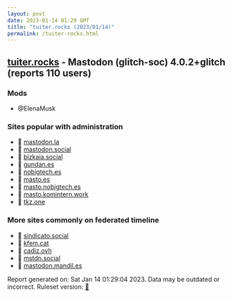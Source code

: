 ```yaml
---
layout: post
date: 2023-01-14 01:29 GMT
title: "tuiter.rocks (2023/01/14)"
permalink: /tuiter-rocks.html
---
```


## [tuiter.rocks](https://tuiter.rocks) - Mastodon (glitch-soc) 4.0.2+glitch (reports 110 users)

### Mods
 * @ElenaMusk

### Sites popular with administration

* 🐘 [mastodon.la](/mastodon-la.html)
* 🐘 [mastodon.social](/mastodon-social.html)
* 🐘 [bizkaia.social](/bizkaia-social.html)
* 🐘 [gundan.es](/gundan-es.html)
* 🐘 [nobigtech.es](/nobigtech-es.html)
* 🐘 [masto.es](/masto-es.html)
* 🐘 [masto.nobigtech.es](/masto-nobigtech-es.html)
* 🐘 [masto.komintern.work](/masto-komintern-work.html)
* 🐘 [tkz.one](/tkz-one.html)

### More sites commonly on federated timeline

* 🐘 [sindicato.social](/sindicato-social.html)
* 🐘 [kfem.cat](/kfem-cat.html)
* 🐘 [cadiz.ovh](/cadiz-ovh.html)
* 🐘 [mstdn.social](/mstdn-social.html)
* 🐘 [mastodon.mandil.es](/mastodon-mandil-es.html)

Report generated on: Sat Jan 14 01:29:04 2023. Data may be outdated or incorrect.
Ruleset version: [🧁](/version-cupcake)
